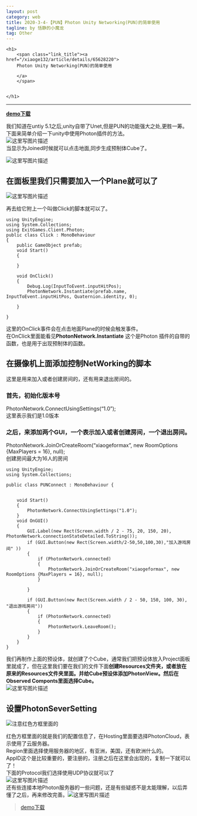 ```yaml
---
layout: post
category: web
title: 2020-3-4-【PUN】Photon Unity Networking(PUN)的简单使用
tagline: by 恬静的小魔龙
tag: Other
---
```



<div id="article_details" class="details">
    <div class="article_title">   
         <span class="ico ico_type_Original"></span>

    <h1>
        <span class="link_title"><a href="/xiaoge132/article/details/65628220">
        Photon Unity Networking(PUN)的简单使用        
           
        </a>
        </span>

         
    </h1>
</div>

   

        
  
     


<div id="article_content" class="article_content tracking-ad" data-mod=popu_307  data-dsm = "post" >
        <div class="markdown_views">

<hr>

<p><strong><a href="http://download.csdn.net/detail/xiaoge132/9792218">demo下载</a></strong></p>

<p>我们知道在untiy 5.1之后,unity自带了Unet,但是PUN的功能强大之处,更胜一筹。下面来简单介绍一下unity中使用Photon插件的方法。 <br>
<img src="http://img.blog.csdn.net/20170324103133510?" alt="这里写图片描述" title=""> <br>
当显示为Joined时候就可以点击地面,同步生成预制体Cube了。</p>

<p><img src="http://img.blog.csdn.net/20170324104834536?" alt="这里写图片描述" title=""></p>

<h2 id="在面板里我们只需要加入一个plane就可以了">在面板里我们只需要加入一个Plane就可以了</h2>

<p><img src="http://img.blog.csdn.net/20170324101743351?" alt="这里写图片描述" title=""></p>

<p>再去给它附上一个叫做Click的脚本就可以了。</p>

<pre class="prettyprint"><code class="language-C# hljs cs"><span class="hljs-keyword">using</span> UnityEngine;
<span class="hljs-keyword">using</span> System.Collections;
<span class="hljs-keyword">using</span> ExitGames.Client.Photon;
<span class="hljs-keyword">public</span> <span class="hljs-keyword">class</span> Click : MonoBehaviour
{
    <span class="hljs-keyword">public</span> GameObject prefab;
    <span class="hljs-keyword">void</span> Start()
    {

    }

    <span class="hljs-keyword">void</span> OnClick()
    {
        Debug.Log(InputToEvent.inputHitPos);
        PhotonNetwork.Instantiate(prefab.name, InputToEvent.inputHitPos, Quaternion.identity, <span class="hljs-number">0</span>);

    }

}</code></pre>

<p>这里的OnClick事件会在点击地面Plane的时候会触发事件。 <br>
在OnClick里面能看见<strong>PhotonNetwork.Instantiate</strong> 这个是Photon 插件的自带的函数，也是用于出现预制体的函数。</p>



<h2 id="在摄像机上面添加控制networking的脚本">在摄像机上面添加控制NetWorking的脚本</h2>

<p>这里是用来加入或者创建房间的，还有用来退出房间的。</p>



<h3 id="首先初始化版本号">首先，初始化版本号</h3>

<p>PhotonNetwork.ConnectUsingSettings(“1.0”); <br>
这里表示我们是1.0版本</p>



<h3 id="之后来添加两个gui一个表示加入或者创建房间一个退出房间">之后，来添加两个GUI，一个表示加入或者创建房间，一个退出房间。</h3>

<p>PhotonNetwork.JoinOrCreateRoom(“xiaogeformax”, new RoomOptions {MaxPlayers = 16}, null); <br>
创建房间最大为16人的房间</p>



<pre class="prettyprint"><code class="language-C# hljs cs"><span class="hljs-keyword">using</span> UnityEngine;
<span class="hljs-keyword">using</span> System.Collections;

<span class="hljs-keyword">public</span> <span class="hljs-keyword">class</span> PUNConnect : MonoBehaviour {


    <span class="hljs-keyword">void</span> Start()
    {
        PhotonNetwork.ConnectUsingSettings(<span class="hljs-string">"1.0"</span>);
    }
    <span class="hljs-keyword">void</span> OnGUI()
    {
        GUI.Label(<span class="hljs-keyword">new</span> Rect(Screen.width / <span class="hljs-number">2</span> - <span class="hljs-number">75</span>, <span class="hljs-number">20</span>, <span class="hljs-number">150</span>, <span class="hljs-number">20</span>), PhotonNetwork.connectionStateDetailed.ToString());
        <span class="hljs-keyword">if</span> (GUI.Button(<span class="hljs-keyword">new</span> Rect(Screen.width/<span class="hljs-number">2</span>-<span class="hljs-number">50</span>,<span class="hljs-number">50</span>,<span class="hljs-number">100</span>,<span class="hljs-number">30</span>),<span class="hljs-string">"加入游戏房间"</span> ))
        {
            <span class="hljs-keyword">if</span> (PhotonNetwork.connected)
            {
                PhotonNetwork.JoinOrCreateRoom(<span class="hljs-string">"xiaogeformax"</span>, <span class="hljs-keyword">new</span> RoomOptions {MaxPlayers = <span class="hljs-number">16</span>}, <span class="hljs-keyword">null</span>);
            }

        }

        <span class="hljs-keyword">if</span> (GUI.Button(<span class="hljs-keyword">new</span> Rect(Screen.width / <span class="hljs-number">2</span> - <span class="hljs-number">50</span>, <span class="hljs-number">150</span>, <span class="hljs-number">100</span>, <span class="hljs-number">30</span>), <span class="hljs-string">"退出游戏房间"</span>))
        {
            <span class="hljs-keyword">if</span> (PhotonNetwork.connected)
            {
                PhotonNetwork.LeaveRoom();
            }
        }
    }
}
</code></pre>

<p>我们再制作上面的预设体，就创建了个Cube，通常我们把预设体放入Project面板里就成了，但在这里我们要在我们的文件下面<strong>创建Resources文件夹，或者放在原来的Resources文件夹里面。并给Cube预设体添加PhotonView。然后在Observed Componts里面选择Cube。</strong> <br>
<img src="http://img.blog.csdn.net/20170324101655350?watermark/2/text/aHR0cDovL2Jsb2cuY3Nkbi5uZXQveGlhb2dlMTMy/font/5a6L5L2T/fontsize/400/fill/I0JBQkFCMA==/dissolve/70/gravity/SouthEast" alt="这里写图片描述" title=""></p>



<h2 id="设置photonseversetting">设置PhotonSeverSetting</h2>

<p><img src="http://img.blog.csdn.net/20170324102011119?watermark/2/text/aHR0cDovL2Jsb2cuY3Nkbi5uZXQveGlhb2dlMTMy/font/5a6L5L2T/fontsize/400/fill/I0JBQkFCMA==/dissolve/70/gravity/SouthEast" alt="注意红色方框里面的" title=""></p>

<p>红色方框里面的就是我们的配置信息了，在Hosting里面要选择PhotonCloud，表示使用了云服务器。 <br>
Region里面选择使用服务器的地区，有亚洲，美国，还有欧洲什么的。 <br>
AppID这个是比较重要的，要注册的，注册之后在这里会出现的，复制一下就可以了！ <br>
下面的Protocol我们选择使用UDP协议就可以了 <br>
<img src="http://img.blog.csdn.net/20170324102650544?watermark/2/text/aHR0cDovL2Jsb2cuY3Nkbi5uZXQveGlhb2dlMTMy/font/5a6L5L2T/fontsize/400/fill/I0JBQkFCMA==/dissolve/70/gravity/SouthEast" alt="这里写图片描述" title=""> <br>
还有些连接本地Photon服务器的一些问题，还是有些疑惑不是太能理解，以后弄懂了之后，再来修改完善。<img src="http://img.blog.csdn.net/20170324105639968?watermark/2/text/aHR0cDovL2Jsb2cuY3Nkbi5uZXQveGlhb2dlMTMy/font/5a6L5L2T/fontsize/400/fill/I0JBQkFCMA==/dissolve/70/gravity/SouthEast" alt="这里写图片描述" title=""></p>

<blockquote>
  <p><a href="http://download.csdn.net/detail/xiaoge132/9792218">demo下载</a></p>
</blockquote></div>
      
